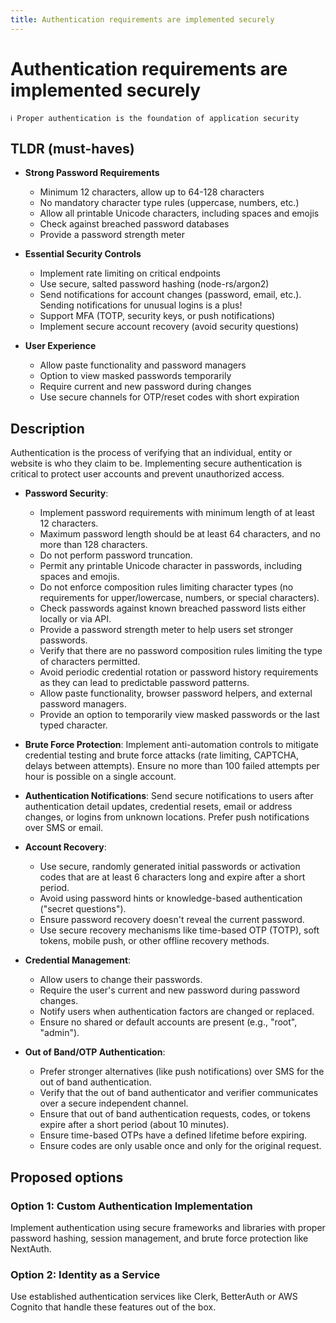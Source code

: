 ```yaml
---
title: Authentication requirements are implemented securely
---
```


# Authentication requirements are implemented securely

```
ℹ️ Proper authentication is the foundation of application security
```

## TLDR (must-haves)

- **Strong Password Requirements**

  - Minimum 12 characters, allow up to 64-128 characters
  - No mandatory character type rules (uppercase, numbers, etc.)
  - Allow all printable Unicode characters, including spaces and emojis
  - Check against breached password databases
  - Provide a password strength meter

- **Essential Security Controls**

  - Implement rate limiting on critical endpoints
  - Use secure, salted password hashing (node-rs/argon2)
  - Send notifications for account changes (password, email, etc.). Sending notifications for unusual logins is a plus!
  - Support MFA (TOTP, security keys, or push notifications)
  - Implement secure account recovery (avoid security questions)

- **User Experience**

  - Allow paste functionality and password managers
  - Option to view masked passwords temporarily
  - Require current and new password during changes
  - Use secure channels for OTP/reset codes with short expiration

## Description

Authentication is the process of verifying that an individual, entity or website is who they claim to be. Implementing secure authentication is critical to protect user accounts and prevent unauthorized access.

- **Password Security**:

  - Implement password requirements with minimum length of at least 12 characters.
  - Maximum password length should be at least 64 characters, and no more than 128 characters.
  - Do not perform password truncation.
  - Permit any printable Unicode character in passwords, including spaces and emojis.
  - Do not enforce composition rules limiting character types (no requirements for upper/lowercase, numbers, or special characters).
  - Check passwords against known breached password lists either locally or via API.
  - Provide a password strength meter to help users set stronger passwords.
  - Verify that there are no password composition rules limiting the type of characters permitted.
  - Avoid periodic credential rotation or password history requirements as they can lead to predictable password patterns.
  - Allow paste functionality, browser password helpers, and external password managers.
  - Provide an option to temporarily view masked passwords or the last typed character.

- **Brute Force Protection**: Implement anti-automation controls to mitigate credential testing and brute force attacks (rate limiting, CAPTCHA, delays between attempts). Ensure no more than 100 failed attempts per hour is possible on a single account.

- **Authentication Notifications**: Send secure notifications to users after authentication detail updates, credential resets, email or address changes, or logins from unknown locations. Prefer push notifications over SMS or email.

- **Account Recovery**:

  - Use secure, randomly generated initial passwords or activation codes that are at least 6 characters long and expire after a short period.
  - Avoid using password hints or knowledge-based authentication ("secret questions").
  - Ensure password recovery doesn't reveal the current password.
  - Use secure recovery mechanisms like time-based OTP (TOTP), soft tokens, mobile push, or other offline recovery methods.

- **Credential Management**:

  - Allow users to change their passwords.
  - Require the user's current and new password during password changes.
  - Notify users when authentication factors are changed or replaced.
  - Ensure no shared or default accounts are present (e.g., "root", "admin").

- **Out of Band/OTP Authentication**:

  - Prefer stronger alternatives (like push notifications) over SMS for the out of band authentication.
  - Verify that the out of band authenticator and verifier communicates over a secure independent channel.
  - Ensure that out of band authentication requests, codes, or tokens expire after a short period (about 10 minutes).
  - Ensure time-based OTPs have a defined lifetime before expiring.
  - Ensure codes are only usable once and only for the original request.

## Proposed options

### Option 1: Custom Authentication Implementation

Implement authentication using secure frameworks and libraries with proper password hashing, session management, and brute force protection like NextAuth.

### Option 2: Identity as a Service

Use established authentication services like Clerk, BetterAuth or AWS Cognito that handle these features out of the box.
